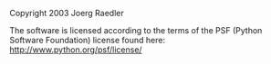 Copyright 2003 Joerg Raedler

The software is licensed according to the terms of the PSF (Python Software Foundation) license found here: http://www.python.org/psf/license/